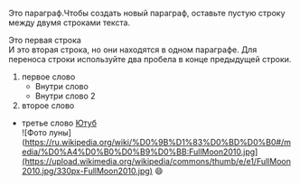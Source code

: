 Это параграф.Чтобы создать новый параграф, оставьте пустую строку между двумя строками текста.

Это первая строка  
И это вторая строка, но они находятся в одном параграфе. Для переноса строки используйте два пробела в конце предыдущей строки.

1. первое слово
    - Внутри слово
    - Внутри слово 2
2. второе слово
- третье слово
[Ютуб](https://www.youtube.com/watch?v=REiUeV3G6Zw&list=RDHigTPka_FSI&index=5)  
![Фото луны](https://ru.wikipedia.org/wiki/%D0%9B%D1%83%D0%BD%D0%B0#/media/%D0%A4%D0%B0%D0%B9%D0%BB:FullMoon2010.jpg](https://upload.wikimedia.org/wikipedia/commons/thumb/e/e1/FullMoon2010.jpg/330px-FullMoon2010.jpg)
:smile:


